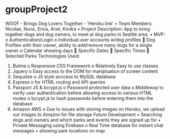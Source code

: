 # groupProject2

WOOF - Brings Dog Lovers Together - 'Heroku link'
•	Team Members: Nicolae, Nune, Erica, Ariel, Kindra
•	Project Description: App to bring together dogs and dog owners, to meet at dog parks in Seattle area.
•	MVP:
o	Authentication/Login
o	Individual user accounts w/dog profiles
	Dog Profiles with their owner, ability to add/remove many dogs for a single owner
o	Calendar showing days
	Specific Dates
	Specific Times
	Selected Parks
Technologies Used:
1.	Bulma
o	Responsive CSS Framework
o	Relatively Easy to use classes
2.	Jquery
o	Easy access to the DOM for manipluation of screen content
3.	Sequelze
o	JS style acccess to MySQL database
4.	Express
o	for HTML routing and API queries
5.	Passport JS & bcrypt.js
o	Password protected user data
o	Middleway to verify user authentication before allowing access to various HTML routes
o	bcrypt.js to hash passwords before entering them into the database
6.	Amazon AWS
o	Due to issues with storing images on Heroku, we upload our images to Amazon for file storage
Future Development
•	Searching dogs and owners and which parks and events they are signed up for
•	Private Messaging using Firebase
o	Real Time database for instant chat messages
•	showing park locations on map

